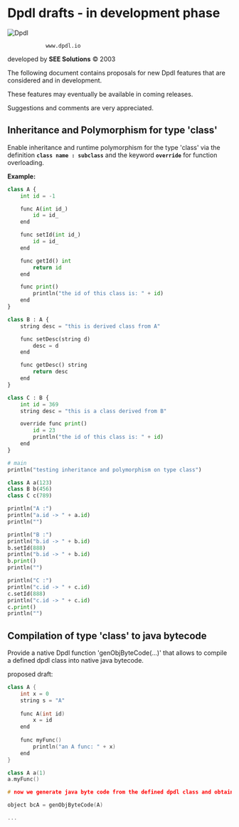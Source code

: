 # Dpdl drafts - in development phase

![Dpdl](https://www.dpdl.io/images/dpdl-io.png)

				www.dpdl.io

	
developed by
**SEE Solutions**
&copy; 2003

The following document contains proposals for new Dpdl features that are considered and in development.

These features may eventually be available in coming releases.

Suggestions and comments are very appreciated.


## Inheritance and Polymorphism for type 'class'

Enable inheritance and runtime polymorphism for the type 'class' via the definition **`class name : subclass`**
and the keyword **`override`** for function overloading.

**Example:**
```python
class A {
	int id = -1

	func A(int id_)
		id = id_
	end

	func setId(int id_)
		id = id_
	end

	func getId() int
		return id
	end

	func print()
		println("the id of this class is: " + id)
	end
}

class B : A {
	string desc = "this is derived class from A"

	func setDesc(string d)
		desc = d
	end

	func getDesc() string
		return desc
	end
}

class C : B {
	int id = 369
	string desc = "this is a class derived from B"

	override func print()
		id = 23
		println("the id of this class is: " + id)
	end
}

# main
println("testing inheritance and polymorphism on type class")

class A a(123)
class B b(456)
class C c(789)

println("A :")
println("a.id -> " + a.id)
println("")

println("B :")
println("b.id -> " + b.id)
b.setId(888)
println("b.id -> " + b.id)
b.print()
println("")

println("C :")
println("c.id -> " + c.id)
c.setId(888)
println("c.id -> " + c.id)
c.print()
println("")

```

## Compilation of type 'class' to java bytecode

Provide a native Dpdl function 'genObjByteCode(...)' that allows to compile a defined dpdl class into native java bytecode.

proposed draft:
```c++
class A {
	int x = 0
	string s = "A"
	
	func A(int id)
		x = id
	end
	
	func myFunc()
		println("an A func: " + x)
	end
}

class A a(1)
a.myFunc()

# now we generate java byte code from the defined dpdl class and obtain an object (like a java object loaded via 'loadObj(...)' )

object bcA = genObjByteCode(A)

...
```

